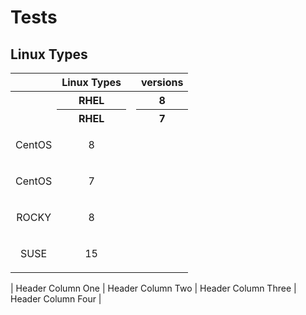 # Tests

## Linux Types

| <th align="center">Linux Types</th> |<th align="center">versions</th>|
|:------------------------------------|:-------------------------------|
|  <th align="center">RHEL</th>       | <th align="center">8</th>      |
|  <th align="center">RHEL</th>       | <th align="center">7</th>      |
|  <p align="center">CentOS</p>     | <p align="center">8</p>      |
|  <p align="center">CentOS</p>     | <p align="center">7</p>      |
|  <p align="center">ROCKY</p>      | <p align="center">8</p>      |
|  <p align="center">SUSE</p>       | <p align="center">15</p>     |


| Header Column One | Header Column Two | Header Column Three | Header Column Four |

